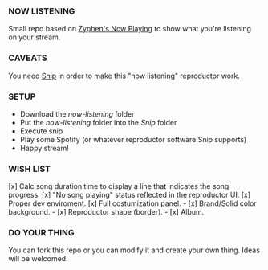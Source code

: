 ### NOW LISTENING   
Small repo based on [Zyphen's Now Playing](https://obsproject.com/forum/resources/zyphens-now-playing-overlay.1026/) to show what you're listening on your stream.

### CAVEATS
You need [Snip](https://github.com/dlrudie/Snip) in order to make this "now listening" reproductor work.

### SETUP
  - Download the *now-listening* folder
  - Put the *now-listening* folder into the *Snip* folder
  - Execute snip
  - Play some Spotify (or whatever reproductor software Snip supports)
  - Happy stream!
  
### WISH LIST
  [x] Calc song duration time to display a line that indicates the song progress.
  [x] "No song playing" status reflected in the reproductor UI.
  [x] Proper dev enviroment.
  [x] Full costumization panel.
    - [x] Brand/Solid color background.
    - [x] Reproductor shape (border).
    - [x] Album.
    
### DO YOUR THING
You can fork this repo or you can modify it and create your own thing. Ideas will be welcomed.
